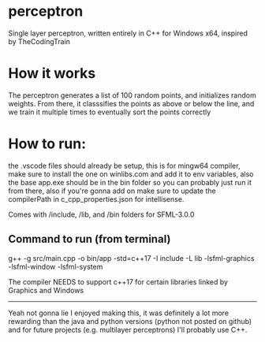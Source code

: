 # perceptron
Single layer perceptron, written entirely in C++ for Windows x64, inspired by TheCodingTrain

# How it works

The perceptron generates a list of 100 random points, and initializes random weights. From there, it classsifies the points as above or below the line, and we train it multiple times to eventually sort the points correctly


# How to run:

the .vscode files should already be setup, this is for mingw64 compiler, make sure to install the one on winlibs.com and add it to env variables, also the base app.exe should be in the bin folder so you can probably just run it from there, also if you're gonna add on make sure to update the compilerPath in c_cpp_properties.json for intellisense.

Comes with /include, /lib, and /bin folders for SFML-3.0.0 

## Command to run (from terminal)
g++ -g src/main.cpp -o bin/app -std=c++17 -I include -L lib -lsfml-graphics -lsfml-window -lsfml-system 

The compiler NEEDS to support c++17 for certain libraries linked by Graphics and Windows

-------------------------------------------------------------------------------------------------------------------------------------------------------------------------

Yeah not gonna lie I enjoyed making this, it was definitely a lot more rewarding than the java and python versions (python not posted on github) and for future projects (e.g. multilayer perceptrons) I'll probably use C++.
